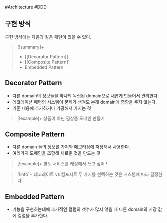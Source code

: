#Architecture #DDD 

## 구현 방식
구현 방식에는 다음과 같은 패턴이 있을 수 있다.

> [!summary]+ 
> + [[Decorator Pattern]]
> + [[Composite Pattern]]
> + Embedded Pattern
## Decorator Pattern
+ 다른 domain의 정보들을 하나의 독립된 domain으로 새롭게 만들어서 관리한다.
+ 데코레이션 패턴의 시스템이 문제가 생겨도 본래 domain에 영향을 주지 않는다.
+ 기존 내용에 추가하거나 가공해서 가지는 것

> [!example]+ 
> 상품이 아닌 찜상품 도메인 만들기

## Composite Pattern
+ 다른 domain 들의 정보를 가져와 메모리상에 저장해서 사용한다.
+ 여러가지 도메인을 조합해 새로운 것을 만드는 것

> [!example]+ 
> 별도 서비스를 캐싱해서 쓰고 싶어 ! 

> [!info]+ 데코레이트 vs 컴포지트
> 두 가지를 선택하는 것은 시스템에 따라 결정한다.

## Embedded Pattern
+ 기능을 구현하는데에 추가적인 컬럼의 갯수가 많지 않을 때 다른 domain의 저장 값에 컬럼을 추가한다.
